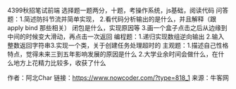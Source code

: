 4399秋招笔试前端
选择题一题两分，十题，考操作系统，js基础，阅读代码
问答题：1.简述防抖节流并简单实现， 2.看代码分析输出的是什么，并且解释（跟apply bind 那些相关） 闭包是什么，实现原因等 3.画一个盒子点击之后从边缘到中间的时候变大滑动，再点击一次返回
编程题：1.递归实现数组逆向输出  2.输入整数返回字符串3.实现一个类，关于创建任务处理超时的 
主观题：1.描述自己性格特点，觉得未来三到五年影响发展的原因是什么 2.大学业余时间会做什么，在什么地方上花精力比较多，收获了什么

作者：阿北Char
链接：https://www.nowcoder.com/?type=818_1
来源：牛客网
